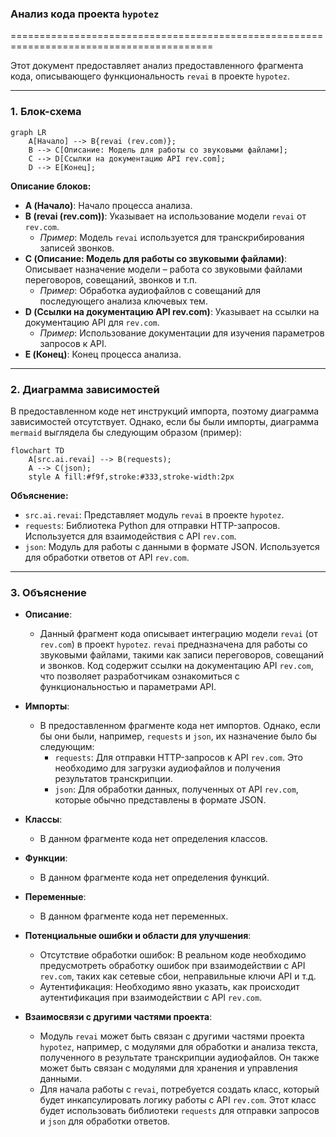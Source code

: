 ### **Анализ кода проекта `hypotez`**

=========================================================================================

Этот документ предоставляет анализ предоставленного фрагмента кода, описывающего функциональность `revai` в проекте `hypotez`.

---

### **1. Блок-схема**

```mermaid
graph LR
    A[Начало] --> B{revai (rev.com)};
    B --> C[Описание: Модель для работы со звуковыми файлами];
    C --> D[Ссылки на документацию API rev.com];
    D --> E[Конец];
```

**Описание блоков:**

*   **A (Начало)**: Начало процесса анализа.
*   **B (revai (rev.com))**: Указывает на использование модели `revai` от `rev.com`.
    *   _Пример_: Модель `revai` используется для транскрибирования записей звонков.
*   **C (Описание: Модель для работы со звуковыми файлами)**: Описывает назначение модели – работа со звуковыми файлами переговоров, совещаний, звонков и т.п.
    *   _Пример_: Обработка аудиофайлов с совещаний для последующего анализа ключевых тем.
*   **D (Ссылки на документацию API rev.com)**: Указывает на ссылки на документацию API для `rev.com`.
    *   _Пример_: Использование документации для изучения параметров запросов к API.
*   **E (Конец)**: Конец процесса анализа.

---

### **2. Диаграмма зависимостей**

В предоставленном коде нет инструкций импорта, поэтому диаграмма зависимостей отсутствует. Однако, если бы были импорты, диаграмма `mermaid` выглядела бы следующим образом (пример):

```mermaid
flowchart TD
    A[src.ai.revai] --> B(requests);
    A --> C(json);
    style A fill:#f9f,stroke:#333,stroke-width:2px
```

**Объяснение:**

*   `src.ai.revai`: Представляет модуль `revai` в проекте `hypotez`.
*   `requests`: Библиотека Python для отправки HTTP-запросов. Используется для взаимодействия с API `rev.com`.
*   `json`: Модуль для работы с данными в формате JSON. Используется для обработки ответов от API `rev.com`.

---

### **3. Объяснение**

*   **Описание**:
    *   Данный фрагмент кода описывает интеграцию модели `revai` (от `rev.com`) в проект `hypotez`. `revai` предназначена для работы со звуковыми файлами, такими как записи переговоров, совещаний и звонков. Код содержит ссылки на документацию API `rev.com`, что позволяет разработчикам ознакомиться с функциональностью и параметрами API.

*   **Импорты**:
    *   В предоставленном фрагменте кода нет импортов. Однако, если бы они были, например, `requests` и `json`, их назначение было бы следующим:
        *   `requests`: Для отправки HTTP-запросов к API `rev.com`. Это необходимо для загрузки аудиофайлов и получения результатов транскрипции.
        *   `json`: Для обработки данных, полученных от API `rev.com`, которые обычно представлены в формате JSON.

*   **Классы**:
    *   В данном фрагменте кода нет определения классов.

*   **Функции**:
    *   В данном фрагменте кода нет определения функций.

*   **Переменные**:
    *   В данном фрагменте кода нет переменных.

*   **Потенциальные ошибки и области для улучшения**:
    *   Отсутствие обработки ошибок: В реальном коде необходимо предусмотреть обработку ошибок при взаимодействии с API `rev.com`, таких как сетевые сбои, неправильные ключи API и т.д.
    *   Аутентификация: Необходимо явно указать, как происходит аутентификация при взаимодействии с API `rev.com`.

*   **Взаимосвязи с другими частями проекта**:
    *   Модуль `revai` может быть связан с другими частями проекта `hypotez`, например, с модулями для обработки и анализа текста, полученного в результате транскрипции аудиофайлов. Он также может быть связан с модулями для хранения и управления данными.
    *   Для начала работы с `revai`, потребуется создать класс, который будет инкапсулировать логику работы с API `rev.com`. Этот класс будет использовать библиотеки `requests` для отправки запросов и `json` для обработки ответов.